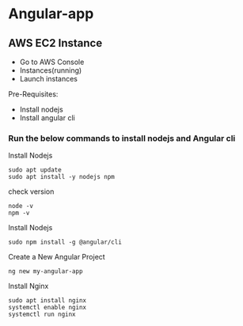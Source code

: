 # Angular-app
## AWS EC2 Instance

- Go to AWS Console
- Instances(running)
- Launch instances

Pre-Requisites:
- Install nodejs 
- Install angular cli

### Run the below commands to install nodejs  and Angular cli

Install Nodejs 

```
sudo apt update
sudo apt install -y nodejs npm
```
check version 
```
node -v
npm -v
```
Install Nodejs 
```
sudo npm install -g @angular/cli
```

Create a New Angular Project
```
ng new my-angular-app
```

Install Nginx 
```
sudo apt install nginx
systemctl enable nginx
systemctl run nginx
```


